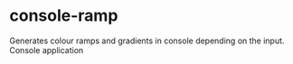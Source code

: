 # console-ramp
Generates colour ramps and gradients in console depending on the input. Console application
